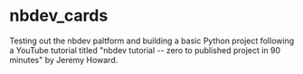 # nbdev_cards
Testing out the nbdev paltform and building a basic Python project following a YouTube tutorial titled "nbdev tutorial -- zero to published project in 90 minutes" by Jeremy Howard.
